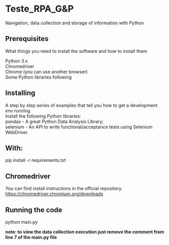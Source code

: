 # Teste_RPA_G&P

Navigation, data collection and storage of information with Python

## Prerequisites
What things you need to install the software and how to install them

Python 3.x  
Chromedriver  
Chrome (you can use another browser)  
Some Python libraries following  

## Installing  
A step by step series of examples that tell you how to get a development env running  
Install the following Python libraries:  
pandas - A great Python Data Analysis Library;  
selenium - An API to write functional/acceptance tests using Selenium WebDriver.  

## With:  
pip install -r requirements.txt  

## Chromedriver  
You can find install instructions in the official repository.  
https://chromedriver.chromium.org/downloads

## Running the code  
python main.py

__note: to view the data collection execution just remove the comment from line 7 of the main.py file__
